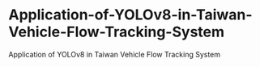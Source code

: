 # Application-of-YOLOv8-in-Taiwan-Vehicle-Flow-Tracking-System
Application of YOLOv8 in Taiwan Vehicle Flow Tracking System
